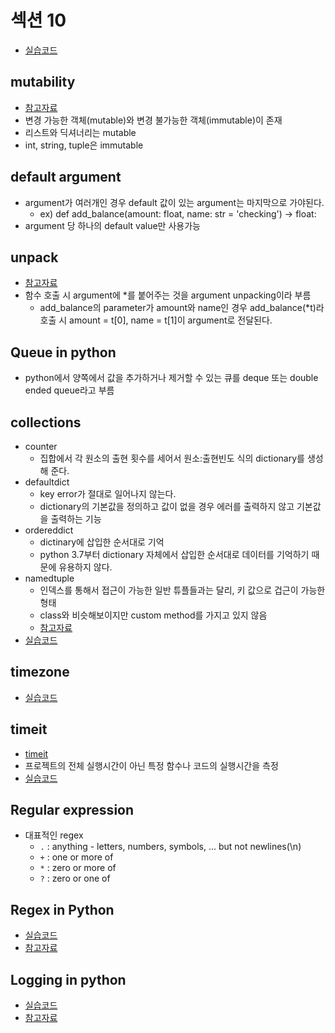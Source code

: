 # 섹션 10
* [실습코드](https://github.com/sw1203/Python_Udemy/tree/master/The%20Complete%20Python%20Course%20Learn%20Python%20by%20Doing/Code/Section%2010)

## mutability
* [참고자료](https://dpdpwl.tistory.com/82)
* 변경 가능한 객체(mutable)와 변경 불가능한 객체(immutable)이 존재
* 리스트와 딕셔너리는 mutable
* int, string, tuple은 immutable

## default argument
* argument가 여러개인 경우 default 값이 있는 argument는 마지막으로 가야된다.
    * ex) def add_balance(amount: float, name: str = 'checking') -> float:
* argument 당 하나의 default value만 사용가능

## unpack
* [참고자료](https://itholic.github.io/python-pack-unpack-1/)
* 함수 호출 시 argument에 *를 붙어주는 것을 argument unpacking이라 부름
    * add_balance의 parameter가 amount와 name인 경우 add_balance(*t)라 호출 시 amount = t[0], name = t[1]이 argument로 전달된다.
    
## Queue in python
* python에서 양쪽에서 값을 추가하거나 제거할 수 있는 큐를 deque 또는 double ended queue라고 부름


## collections
* counter 
    * 집합에서 각 원소의 출현 횟수를 세어서 원소:출현빈도 식의 dictionary를 생성해 준다.
* defaultdict
    * key error가 절대로 일어나지 않는다.
    * dictionary의 기본값을 정의하고 값이 없을 경우 에러를 출력하지 않고 기본값을 출력하는 기능
* ordereddict
    * dictinary에 삽입한 순서대로 기억
    * python 3.7부터 dictionary 자체에서 삽입한 순서대로 데이터를 기억하기 때문에 유용하지 않다.
* namedtuple 
    * 인덱스를 통해서 접근이 가능한 일반 튜플들과는 달리, 키 값으로 겁근이 가능한 형태
    * class와 비슷해보이지만 custom method를 가지고 있지 않음
    * [참고자료](https://excelsior-cjh.tistory.com/97)
* [실습코드](https://github.com/sw1203/Python_Udemy/blob/master/The%20Complete%20Python%20Course%20Learn%20Python%20by%20Doing/Code/Section%2010/s10_4.py)

## timezone
* [실습코드](https://github.com/sw1203/Python_Udemy/blob/master/The%20Complete%20Python%20Course%20Learn%20Python%20by%20Doing/Code/Section%2010/s10_5.py)

## timeit
* [timeit](https://shydev.tistory.com/25)
* 프로젝트의 전체 실행시간이 아닌 특정 함수나 코드의 실행시간을 측정
* [실습코드](https://github.com/sw1203/Python_Udemy/blob/master/The%20Complete%20Python%20Course%20Learn%20Python%20by%20Doing/Code/Section%2010/s10_6.py)

## Regular expression
* 대표적인 regex
    * `.` : anything - letters, numbers, symbols, ... but not newlines(\n)
    * `+` : one or more of
    * `*` : zero or more of
    * `?` : zero or one of
    
## Regex in Python
* [실습코드](https://github.com/sw1203/Python_Udemy/blob/master/The%20Complete%20Python%20Course%20Learn%20Python%20by%20Doing/Code/Section%2010/s10_7.py)
* [참고자료](https://wikidocs.net/4308)

## Logging in python
* [실습코드](https://github.com/sw1203/Python_Udemy/blob/master/The%20Complete%20Python%20Course%20Learn%20Python%20by%20Doing/Code/Section%2010/s10_8.py)
* [참고자료](https://greeksharifa.github.io/%ED%8C%8C%EC%9D%B4%EC%8D%AC/2019/12/13/logging/)